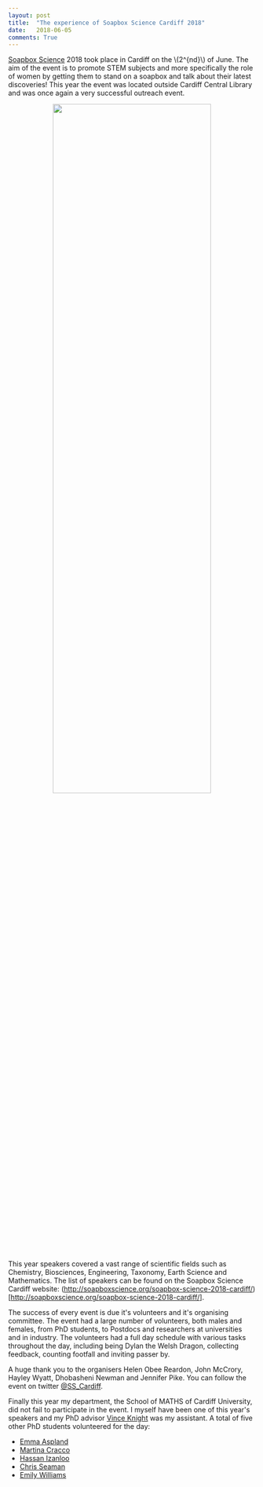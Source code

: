 ```yaml
---
layout: post
title:  "The experience of Soapbox Science Cardiff 2018"
date:   2018-06-05
comments: True
---
```



[Soapbox Science](http://soapboxscience.org/) 2018 took place in Cardiff on the
\\(2^{nd}\\) of June. The aim of the event is to promote STEM subjects
and more specifically the role of women by getting them to stand on a soapbox
and talk about their latest discoveries! This year the event was located outside
Cardiff Central Library and was once again a very successful outreach event.

<p align="center">
  <img src="{{site.baseurl}}/assets/images/soap_box_2018.jpg" style='height: 60%; width: 80%; object-fit: contain'>
</p>

This year speakers covered a vast range of scientific fields such as Chemistry,
Biosciences, Engineering, Taxonomy, Earth Science and Mathematics. The list of speakers
can be found on the Soapbox Science Cardiff website:
(http://soapboxscience.org/soapbox-science-2018-cardiff/)[http://soapboxscience.org/soapbox-science-2018-cardiff/].

The success of every event is due it's volunteers and it's organising committee.
The event had a large number of volunteers, both males and females, from PhD students,
to Postdocs and researchers at universities and in industry. The volunteers had a
full day schedule with various tasks throughout the day, including being Dylan the
Welsh Dragon, collecting feedback, counting footfall and inviting passer by.

A huge thank you to the organisers Helen Obee Reardon, John McCrory, Hayley Wyatt,
Dhobasheni Newman and Jennifer Pike. You can follow the event on twitter [@SS_Cardiff](https://twitter.com/SS_Cardiff).

Finally this year my department, the School of MATHS of Cardiff University, did not
fail to participate in the event. I myself have been one of this year's speakers
and my PhD advisor [Vince Knight](https://twitter.com/drvinceknight) was my assistant.
A total of five other PhD students volunteered for the day:

- [Emma Aspland](https://www.cardiff.ac.uk/people/research-students/view/967970-)
- [Martina Cracco](https://www.cardiff.ac.uk/people/research-students/view/215430-Martina-Cracco)
- [Hassan Izanloo](https://www.cardiff.ac.uk/people/research-students/view/98594-izanloo-hassan)
- [Chris Seaman](https://www.cardiff.ac.uk/people/research-students/view/505892-christopher-seaman)
- [Emily Williams](https://www.cardiff.ac.uk/people/research-students/view/967976-)



